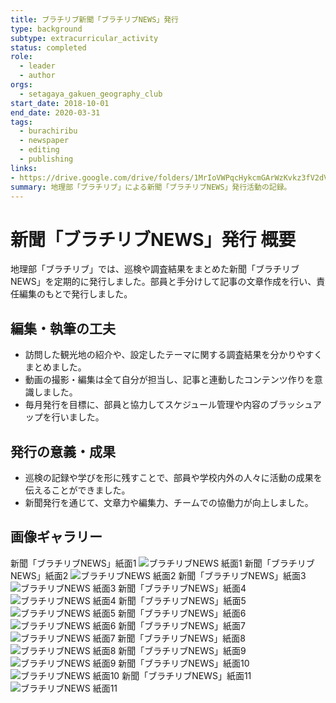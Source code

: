 ```yaml
---
title: ブラチリブ新聞「ブラチリブNEWS」発行
type: background
subtype: extracurricular_activity
status: completed
role:
  - leader
  - author
orgs:
  - setagaya_gakuen_geography_club
start_date: 2018-10-01
end_date: 2020-03-31
tags:
  - burachiribu
  - newspaper
  - editing
  - publishing
links:
- https://drive.google.com/drive/folders/1MrIoVWPqcHykcmGArWzKvkz3fV2dVHnU
summary: 地理部「ブラチリブ」による新聞「ブラチリブNEWS」発行活動の記録。
---
```


# 新聞「ブラチリブNEWS」発行 概要

地理部「ブラチリブ」では、巡検や調査結果をまとめた新聞「ブラチリブNEWS」を定期的に発行しました。部員と手分けして記事の文章作成を行い、責任編集のもとで発行しました。

## 編集・執筆の工夫

- 訪問した観光地の紹介や、設定したテーマに関する調査結果を分かりやすくまとめました。
- 動画の撮影・編集は全て自分が担当し、記事と連動したコンテンツ作りを意識しました。
- 毎月発行を目標に、部員と協力してスケジュール管理や内容のブラッシュアップを行いました。

## 発行の意義・成果

- 巡検の記録や学びを形に残すことで、部員や学校内外の人々に活動の成果を伝えることができました。
- 新聞発行を通じて、文章力や編集力、チームでの協働力が向上しました。

## 画像ギャラリー

新聞「ブラチリブNEWS」紙面1
![ブラチリブNEWS 紙面1](inked_assets/30_Background/extracurricular_activities/burachiribu_club_activity/media_production/burachiribu_newspaper/burachiribu_news_1.jpg)
新聞「ブラチリブNEWS」紙面2
![ブラチリブNEWS 紙面2](linked_assets/30_Background/extracurricular_activities/burachiribu_club_activity/media_production/burachiribu_newspaper/burachiribu_news_2.jpg)
新聞「ブラチリブNEWS」紙面3
![ブラチリブNEWS 紙面3](linked_assets/30_Background/extracurricular_activities/burachiribu_club_activity/media_production/burachiribu_newspaper/burachiribu_news_3.jpg)
新聞「ブラチリブNEWS」紙面4
![ブラチリブNEWS 紙面4](linked_assets/30_Background/extracurricular_activities/burachiribu_club_activity/media_production/burachiribu_newspaper/burachiribu_news_4.jpg)
新聞「ブラチリブNEWS」紙面5
![ブラチリブNEWS 紙面5](linked_assets/30_Background/extracurricular_activities/burachiribu_club_activity/media_production/burachiribu_newspaper/burachiribu_news_5.jpg)
新聞「ブラチリブNEWS」紙面6
![ブラチリブNEWS 紙面6](linked_assets/30_Background/extracurricular_activities/burachiribu_club_activity/media_production/burachiribu_newspaper/burachiribu_news_6.jpg)
新聞「ブラチリブNEWS」紙面7
![ブラチリブNEWS 紙面7](linked_assets/30_Background/extracurricular_activities/burachiribu_club_activity/media_production/burachiribu_newspaper/burachiribu_news_7.jpg)
新聞「ブラチリブNEWS」紙面8
![ブラチリブNEWS 紙面8](linked_assets/30_Background/extracurricular_activities/burachiribu_club_activity/media_production/burachiribu_newspaper/burachiribu_news_8.jpg)
新聞「ブラチリブNEWS」紙面9
![ブラチリブNEWS 紙面9](linked_assets/30_Background/extracurricular_activities/burachiribu_club_activity/media_production/burachiribu_newspaper/burachiribu_news_9.jpg)
新聞「ブラチリブNEWS」紙面10
![ブラチリブNEWS 紙面10](linked_assets/30_Background/extracurricular_activities/burachiribu_club_activity/media_production/burachiribu_newspaper/burachiribu_news_10.jpg)
新聞「ブラチリブNEWS」紙面11
![ブラチリブNEWS 紙面11](linked_assets/30_Background/extracurricular_activities/burachiribu_club_activity/media_production/burachiribu_newspaper/burachiribu_news_11.jpg)
